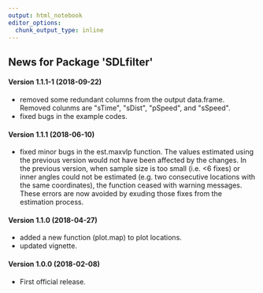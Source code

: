 ```yaml
---
output: html_notebook
editor_options: 
  chunk_output_type: inline
---
```

## News for Package 'SDLfilter'


#### Version 1.1.1-1 (2018-09-22)

* removed some redundant columns from the output data.frame. Removed colunms are "sTime", "sDist", "pSpeed", and "sSpeed".
* fixed bugs in the example codes.

#### Version 1.1.1 (2018-06-10)

* fixed minor bugs in the est.maxvlp function. The values estimated using the previous version would not have been affected by the changes. In the previous version, when sample size is too small (i.e. <6 fixes) or inner angles could not be estimated (e.g. two consecutive locations with the same coordinates), the function ceased with warning messages. These errors are now avoided by exuding those fixes from the estimation process.

#### Version 1.1.0 (2018-04-27)

* added a new function (plot.map) to plot locations.
* updated vignette.

#### Version 1.0.0 (2018-02-08)

* First official release.





